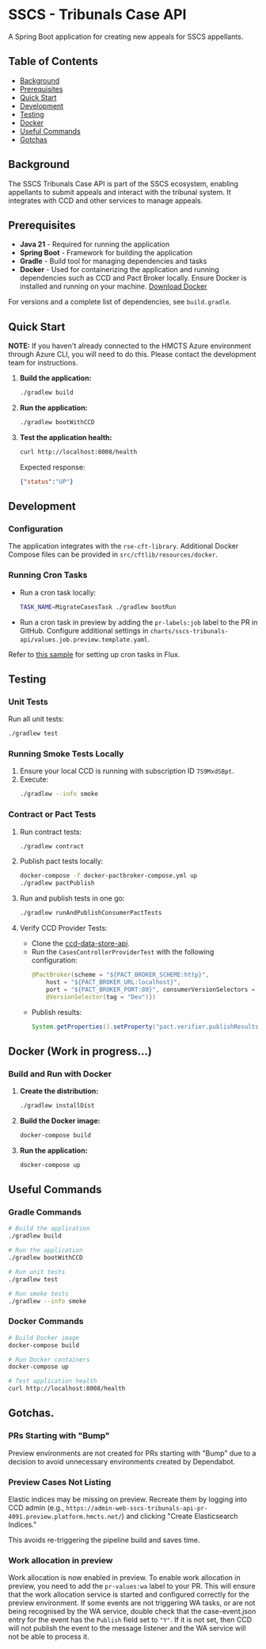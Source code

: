 # SSCS - Tribunals Case API

A Spring Boot application for creating new appeals for SSCS appellants.

## Table of Contents
- [Background](#background)
- [Prerequisites](#prerequisites)
- [Quick Start](#quick-start)
- [Development](#development)
- [Testing](#testing)
- [Docker](#docker)
- [Useful Commands](#useful-commands)
- [Gotchas](#gotchas)

## Background

The SSCS Tribunals Case API is part of the SSCS ecosystem, enabling appellants to submit appeals and interact with the tribunal system. It integrates with CCD and other services to manage appeals.

## Prerequisites

- **Java 21** - Required for running the application
- **Spring Boot** - Framework for building the application
- **Gradle** - Build tool for managing dependencies and tasks
- **Docker** - Used for containerizing the application and running dependencies such as CCD and Pact Broker locally. Ensure Docker is installed and running on your machine. [Download Docker](https://www.docker.com/products/docker-desktop)

For versions and a complete list of dependencies, see `build.gradle`.

## Quick Start

**NOTE:** If you haven't already connected to the HMCTS Azure environment through Azure CLI, you will need to do this. Please contact the development team for instructions.

1. **Build the application:**
   ```bash
   ./gradlew build
   ```

2. **Run the application:**
   ```bash
   ./gradlew bootWithCCD
   ```

3. **Test the application health:**
   ```bash
   curl http://localhost:8008/health
   ```
   Expected response:
   ```json
   {"status":"UP"}
   ```

## Development

### Configuration

The application integrates with the `rse-cft-library`. Additional Docker Compose files can be provided in `src/cftlib/resources/docker`.

### Running Cron Tasks

- Run a cron task locally:
   ```bash
   TASK_NAME=MigrateCasesTask ./gradlew bootRun
   ```
- Run a cron task in preview by adding the `pr-labels:job` label to the PR in GitHub. Configure additional settings in `charts/sscs-tribunals-api/values.job.preview.template.yaml`.

Refer to [this sample](https://github.com/hmcts/cnp-flux-config/tree/8a819d0f5d1d35f5d8c1e8610d8662419f0a0d1b/apps/sscs/sscs-cron) for setting up cron tasks in Flux.

## Testing

### Unit Tests
Run all unit tests:
```bash
./gradlew test
```

### Running Smoke Tests Locally

1. Ensure your local CCD is running with subscription ID `7S9MxdSBpt`.
2. Execute:
   ```bash
   ./gradlew --info smoke
   ```

### Contract or Pact Tests

1. Run contract tests:
   ```bash
   ./gradlew contract
   ```

2. Publish pact tests locally:
   ```bash
   docker-compose -f docker-pactbroker-compose.yml up
   ./gradlew pactPublish
   ```

3. Run and publish tests in one go:
   ```bash
   ./gradlew runAndPublishConsumerPactTests
   ```

4. Verify CCD Provider Tests:
   - Clone the [ccd-data-store-api](https://github.com/hmcts/ccd-data-store-api/tree/TA-82_CcdProviderPactTest).
   - Run the `CasesControllerProviderTest` with the following configuration:
     ```java
     @PactBroker(scheme = "${PACT_BROKER_SCHEME:http}",
         host = "${PACT_BROKER_URL:localhost}",
         port = "${PACT_BROKER_PORT:80}", consumerVersionSelectors = {
         @VersionSelector(tag = "Dev")})
     ```
   - Publish results:
     ```java
     System.getProperties().setProperty("pact.verifier.publishResults", "true");
     ```

## Docker (Work in progress...)

### Build and Run with Docker

1. **Create the distribution:**
   ```bash
   ./gradlew installDist
   ```

2. **Build the Docker image:**
   ```bash
   docker-compose build
   ```

3. **Run the application:**
   ```bash
   docker-compose up
   ```

## Useful Commands

### Gradle Commands
```bash
# Build the application
./gradlew build

# Run the application
./gradlew bootWithCCD

# Run unit tests
./gradlew test

# Run smoke tests
./gradlew --info smoke
```

### Docker Commands
```bash
# Build Docker image
docker-compose build

# Run Docker containers
docker-compose up

# Test application health
curl http://localhost:8008/health
```

## Gotchas.

### PRs Starting with "Bump"
Preview environments are not created for PRs starting with "Bump" due to a decision to avoid unnecessary environments created by Dependabot.

### Preview Cases Not Listing
Elastic indices may be missing on preview. Recreate them by logging into CCD admin (e.g., `https://admin-web-sscs-tribunals-api-pr-4091.preview.platform.hmcts.net/`) and clicking "Create Elasticsearch Indices."

This avoids re-triggering the pipeline build and saves time.

### Work allocation in preview
Work allocation is now enabled in preview. To enable work allocation in preview, you need to add the `pr-values:wa` label to your PR. This will ensure that the work allocation service is started and configured correctly for the preview environment.
If some events are not triggering WA tasks, or are not being recognised by the WA service, double check that the case-event.json entry for the event has the `Publish` field set to `"Y"`. If it is not set, then CCD will not publish the event to the message listener and the WA service will not be able to process it.
